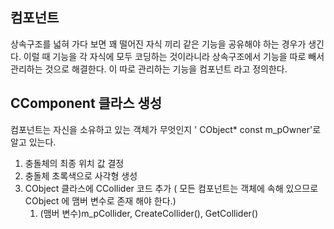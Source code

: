 ## 컴포넌트

상속구조를 넓혀 가다 보면 꽤 떨어진 자식 끼리 같은 기능을 공유해야 하는 경우가 생긴다. 이럴 때 기능을 각 자식에 모두 코딩하는 것이라니라 상속구조에서 기능을 따로 빼서 관리하는 것으로 해결한다. 
이 따로 관리하는 기능을 컴포넌트 라고 정의한다.

## CComponent 클라스 생성

컴포넌트는 자신을 소유하고 있는 객체가 무엇인지 ' CObject* const m_pOwner'로 알고 있는다.
1. 충돌체의 최종 위치 값 결정
2. 충돌체 초록색으로 사각형 생성
3. CObject 클라스에 CCollider 코드 추가 ( 모든 컴포넌트는 객체에 속해 있으므로 CObject 에 맴버 변수로 존재 해야 한다.)
	1. (맴버 변수)m_pCollider, CreateCollider(), GetCollider()